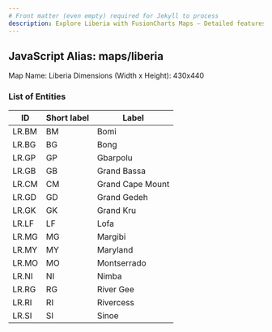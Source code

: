 ```yaml
---
# Front matter (even empty) required for Jekyll to process
description: Explore Liberia with FusionCharts Maps – Detailed features for seamless integration. Try now & enhance your data visualization today! 
---
```


## JavaScript Alias: maps/liberia

Map Name: Liberia
Dimensions (Width x Height): 430x440





### List of Entities

ID | Short label | Label
---|---|---|
LR.BM|BM|Bomi
LR.BG|BG|Bong
LR.GP|GP|Gbarpolu
LR.GB|GB|Grand Bassa
LR.CM|CM|Grand Cape Mount
LR.GD|GD|Grand Gedeh
LR.GK|GK|Grand Kru
LR.LF|LF|Lofa
LR.MG|MG|Margibi
LR.MY|MY|Maryland
LR.MO|MO|Montserrado
LR.NI|NI|Nimba
LR.RG|RG|River Gee
LR.RI|RI|Rivercess
LR.SI|SI|Sinoe

